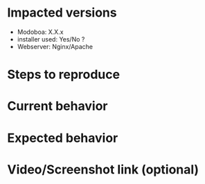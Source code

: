 # Impacted versions

* Modoboa: X.X.x
* installer used: Yes/No ?
* Webserver: Nginx/Apache

# Steps to reproduce

# Current behavior

# Expected behavior

# Video/Screenshot link (optional)

